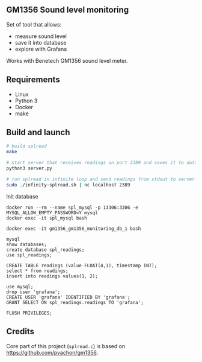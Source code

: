 ## GM1356 Sound level monitoring

Set of tool that allows:
- measure sound level
- save it into database
- explore with Grafana

Works with Benetech GM1356 sound level meter.

## Requirements
- Linux
- Python 3
- Docker
- make


## Build and launch

```bash
# build splread
make

# start server that receives readings on port 2389 and saves it to database
python3 server.py

# run splread in infinite loop and send readings from stdout to server
sudo ./infinity-splread.sh | nc localhost 2389
```

Init database
```
docker run --rm --name spl_mysql -p 13306:3306 -e MYSQL_ALLOW_EMPTY_PASSWORD=Y mysql
docker exec -it spl_mysql bash

docker exec -it gm1356_gm1356_monitoring_db_1 bash

mysql
show databases;
create database spl_readings;
use spl_readings;

CREATE TABLE readings (value FLOAT(4,1), timestamp INT);
select * from readings;
insert into readings values(1, 2);

use mysql;
drop user 'grafana';
CREATE USER 'grafana' IDENTIFIED BY 'grafana';
GRANT SELECT ON spl_readings.readings TO 'grafana';

FLUSH PRIVILEGES;
```

## Credits  
Core part of this project (`splread.c`) is based on https://github.com/pvachon/gm1356.
